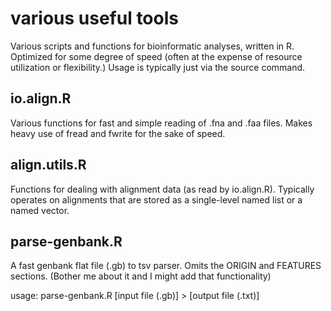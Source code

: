 # various useful tools

Various scripts and functions for bioinformatic analyses, written in R. Optimized for some degree of speed (often at the expense of resource utilization or flexibility.) Usage is typically just via the source command.



## io.align.R
Various functions for fast and simple reading of .fna and .faa files. Makes heavy use of fread and fwrite for the sake of speed.

## align.utils.R
Functions for dealing with alignment data (as read by io.align.R). Typically operates on alignments that are stored as a single-level named list or a named vector.

## parse-genbank.R
A fast genbank flat file (.gb) to tsv parser. Omits the ORIGIN and FEATURES sections.
(Bother me about it and I might add that functionality)

usage:
parse-genbank.R [input file (.gb)] > [output file (.txt)]

